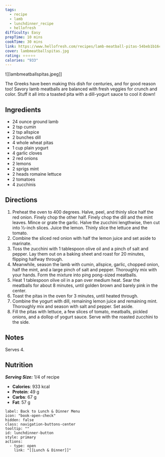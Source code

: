 ```yaml
---
tags:
  - recipe
  - lamb
  - lunchdinner_recipe
  - hellofresh
difficulty: Easy
prepTime: 10 mins
cookTime: 30 mins
link: https://www.hellofresh.com/recipes/lamb-meatball-pitas-54beb1b16ced6ef81a8b456c
cover: lambmeatballspitas.jpg
rating: ⭐️⭐️⭐️⭐️⭐️
calories: "933"
---
```


![[lambmeatballspitas.jpeg]]

The Greeks have been making this dish for centuries, and for good reason too! Savory lamb meatballs are balanced with fresh veggies for crunch and color. Stuff it all into a toasted pita with a dill-yogurt sauce to cool it down!

## Ingredients
- 24 ounce ground lamb
- 2 tsp cumin
- 2 tsp allspice
- 2 bunches dill
- 4 whole wheat pitas
- 1 cup plain yogurt
- 4 garlic cloves
- 2 red onions
- 2 lemons
- 2 sprigs mint
- 2 heads romaine lettuce
- 2 tomatoes
- 4 zucchinis


## Directions
1. Preheat the oven to 400 degrees. Halve, peel, and thinly slice half the red onion. Finely chop the other half. Finely chop the dill and the mint leaves. Mince or grate the garlic. Halve the zucchini lengthwise, then cut into 1⁄2-inch slices. Juice the lemon. Thinly slice the lettuce and the tomato.
2. Combine the sliced red onion with half the lemon juice and set aside to marinate.
3. Toss the zucchini with 1 tablespoon olive oil and a pinch of salt and pepper. Lay them out on a baking sheet and roast for 20 minutes, flipping halfway through.
4. Meanwhile, season the lamb with cumin, allspice, garlic, chopped onion, half the mint, and a large pinch of salt and pepper. Thoroughly mix with your hands. Form the mixture into ping pong-sized meatballs.
5. Heat 1 tablespoon olive oil in a pan over medium heat. Sear the meatballs for about 8 minutes, until golden brown and barely pink in the center.
6. Toast the pitas in the oven for 3 minutes, until heated through.
7. Combine the yogurt with dill, remaining lemon juice and remaining mint. Thoroughly mix and season with salt and pepper. Set aside.
8. Fill the pitas with lettuce, a few slices of tomato, meatballs, pickled onions, and a dollop of yogurt sauce. Serve with the roasted zucchini to the side.

## Notes
Serves 4.

## Nutrition
***Serving Size:*** 1/4 of recipe
- **Calories**: 933 kcal
- **Protein**: 49 g
- **Carbs**: 67 g
- **Fat**: 57 g


```meta-bind-button
label: Back to Lunch & Dinner Menu
icon: "book-open-check"
hidden: false
class: navigation-buttons-center
tooltip: ""
id: lunchdinner-button
style: primary
actions:
  - type: open
    link: "[[Lunch & Dinner]]"

```
 
